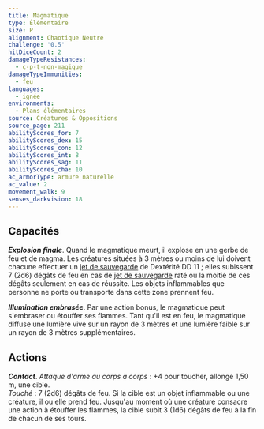 ```yaml
---
title: Magmatique
type: Élémentaire
size: P
alignment: Chaotique Neutre
challenge: '0.5'
hitDiceCount: 2
damageTypeResistances:
  - c-p-t-non-magique
damageTypeImmunities:
  - feu
languages:
  - ignée
environments:
  - Plans élémentaires
source: Créatures & Oppositions
source_page: 211
abilityScores_for: 7
abilityScores_dex: 15
abilityScores_con: 12
abilityScores_int: 8
abilityScores_sag: 11
abilityScores_cha: 10
ac_armorType: armure naturelle
ac_value: 2
movement_walk: 9
senses_darkvision: 18
---
```

## Capacités
_**Explosion finale**_. Quand le magmatique meurt, il explose en une gerbe de feu et de magma. Les créatures situées à 3 mètres ou moins de lui doivent chacune effectuer un [jet de sauvegarde](/utiliser-les-caracteristiques/#jets-de-sauvegarde) de Dextérité DD 11 ; elles subissent 7 (2d6) dégâts de feu en cas de [jet de sauvegarde](/utiliser-les-caracteristiques/#jets-de-sauvegarde) raté ou la moitié de ces dégâts seulement en cas de réussite. Les objets inflammables que personne ne porte ou transporte dans cette zone prennent feu.

_**Illumination embrasée**_. Par une action bonus, le magmatique peut s'embraser ou étouffer ses flammes. Tant qu'il est en feu, le magmatique diffuse une lumière vive sur un rayon de 3 mètres et une lumière faible sur un rayon de 3 mètres supplémentaires.

## Actions
_**Contact**_. _Attaque d'arme au corps à corps_ : +4 pour toucher, allonge 1,50 m, une cible.  
_Touché_ : 7 (2d6) dégâts de feu. Si la cible est un objet inflammable ou une créature, il ou elle prend feu. Jusqu'au moment où une créature consacre une action à étouffer les flammes, la cible subit 3 (1d6) dégâts de feu à la fin de chacun de ses tours.
